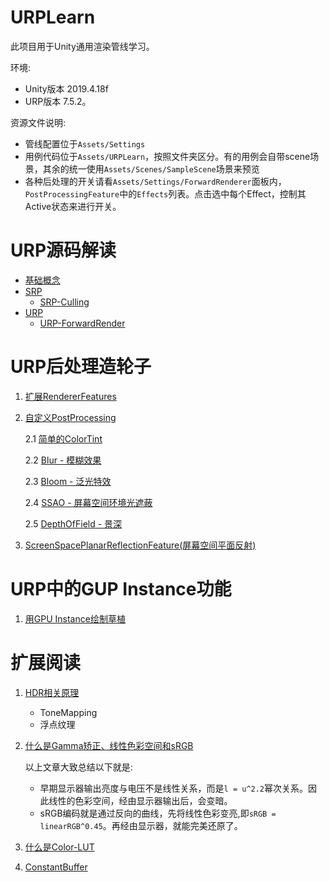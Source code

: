 # URPLearn

此项目用于Unity通用渲染管线学习。

环境:

- Unity版本 2019.4.18f
- URP版本 7.5.2。

资源文件说明:

- 管线配置位于`Assets/Settings`
- 用例代码位于`Assets/URPLearn`，按照文件夹区分。有的用例会自带scene场景，其余的统一使用`Assets/Scenes/SampleScene`场景来预览
- 各种后处理的开关请看`Assets/Settings/ForwardRenderer`面板内，`PostProcessingFeature`中的`Effects`列表。点击选中每个Effect，控制其Active状态来进行开关。


# URP源码解读

- [基础概念](https://github.com/wlgys8/URPLearn/wiki/URP-Basic-Concept)
- [SRP](https://github.com/wlgys8/URPLearn/wiki/SRP-Custom)
    - [SRP-Culling](https://github.com/wlgys8/URPLearn/wiki/SRP-Culling)
- [URP](https://github.com/wlgys8/URPLearn/wiki/URP-Source)
    - [URP-ForwardRender](https://github.com/wlgys8/URPLearn/wiki/URP-ForwardRender)

# URP后处理造轮子

1. [扩展RendererFeatures](https://github.com/wlgys8/URPLearn/wiki/Custom-Renderer-Features)

2. [自定义PostProcessing](https://github.com/wlgys8/URPLearn/tree/master/Assets/URPLearn/CustomPostProcessing)

    2.1 [简单的ColorTint](https://github.com/wlgys8/URPLearn/tree/master/Assets/URPLearn/ColorTint)

    2.2 [Blur - 模糊效果](https://github.com/wlgys8/URPLearn/tree/master/Assets/URPLearn/Blur)

    2.3 [Bloom - 泛光特效](https://github.com/wlgys8/URPLearn/tree/master/Assets/URPLearn/Bloom)

    2.4 [SSAO - 屏幕空间环境光遮蔽](https://github.com/wlgys8/URPLearn/tree/master/Assets/URPLearn/SSAO)

    2.5 [DepthOfField - 景深](https://github.com/wlgys8/URPLearn/tree/master/Assets/URPLearn/DepthOfField)

3. [ScreenSpacePlanarReflectionFeature(屏幕空间平面反射)](https://github.com/wlgys8/URPLearn/tree/master/Assets/URPLearn/ScreenSpacePlanarReflection)

# URP中的GUP Instance功能

1. [用GPU Instance绘制草植](https://github.com/wlgys8/URPLearn/tree/master/Assets/URPLearn/GrassGPUInstances)

# 扩展阅读

1. [HDR相关原理](https://github.com/wlgys8/URPLearn/wiki/HDR)
    - ToneMapping
    - 浮点纹理
2. [什么是Gamma矫正、线性色彩空间和sRGB](https://zhuanlan.zhihu.com/p/66558476)

    以上文章大致总结以下就是:
    - 早期显示器输出亮度与电压不是线性关系，而是`l = u^2.2`幂次关系。因此线性的色彩空间，经由显示器输出后，会变暗。
    - sRGB编码就是通过反向的曲线，先将线性色彩变亮,即`sRGB = linearRGB^0.45`。再经由显示器，就能完美还原了。

3. [什么是Color-LUT](https://zhuanlan.zhihu.com/p/43241990)

4. [ConstantBuffer](https://github.com/wlgys8/URPLearn/wiki/CBuffer)




